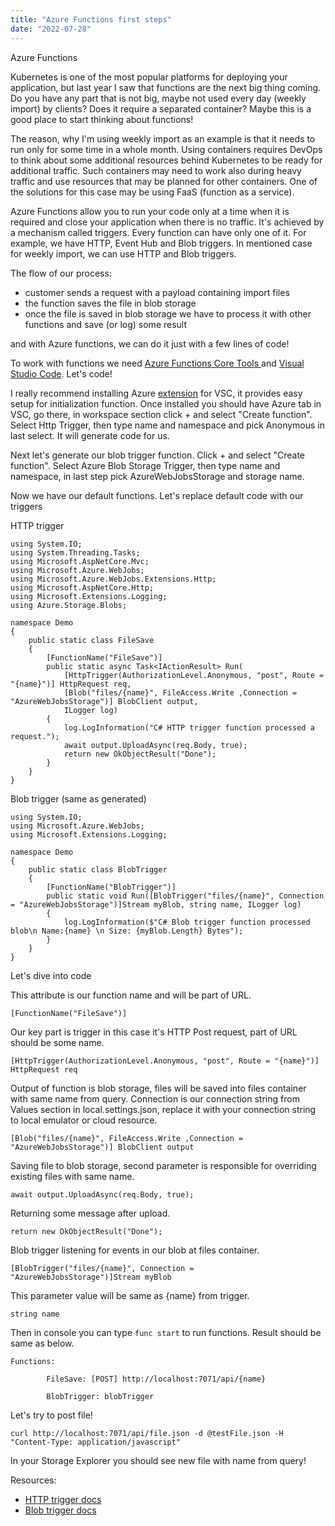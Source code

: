 ```yaml
---
title: "Azure Functions first steps"
date: "2022-07-28"
---
```


Azure Functions

Kubernetes is one of the most popular platforms for deploying your application, but last year I saw that functions are the next big thing coming. Do you have any part that is not big, maybe not used every day (weekly import) by clients? Does it require a separated container? Maybe this is a good place to start thinking about functions! 

The reason, why I'm using weekly import as an example is that it needs to run only for some time in a whole month. Using containers requires DevOps to think about some additional resources behind Kubernetes to be ready for additional traffic. Such containers may need to work also during heavy traffic and use resources that may be planned for other containers. One of the solutions for this case may be using FaaS (function as a service).

Azure Functions allow you to run your code only at a time when it is required and close your application when there is no traffic. It's achieved by a mechanism called triggers. Every function can have only one of it. For example, we have HTTP, Event Hub and Blob triggers. In mentioned case for weekly import, we can use HTTP and Blob triggers. 

The flow of our process:
- customer sends a request with a payload containing import files
- the function saves the file in blob storage
- once the file is saved in blob storage we have to process it with other functions and save (or log) some result 

and with Azure functions, we can do it just with a few lines of code! 

To work with functions we need [Azure Functions Core Tools ](https://docs.microsoft.com/en-us/azure/azure-functions/functions-run-local?tabs=v4%2Cmacos%2Ccsharp%2Cportal%2Cbash) and [Visual Studio Code](https://code.visualstudio.com/). Let's code!

I really recommend installing Azure [extension](https://code.visualstudio.com/docs/azure/extensions) for VSC, it provides easy setup for initialization function. Once installed you should have Azure tab in VSC, go there, in workspace section click + and select "Create function". Select Http Trigger, then type name and namespace and pick Anonymous in last select. It will generate code for us. 

Next let's generate our blob trigger function. Click + and select "Create function". Select Azure Blob Storage Trigger, then type name and namespace, in last step pick AzureWebJobsStorage and storage name. 

Now we have our default functions. Let's replace default code with our triggers

HTTP trigger
``` 
using System.IO;
using System.Threading.Tasks;
using Microsoft.AspNetCore.Mvc;
using Microsoft.Azure.WebJobs;
using Microsoft.Azure.WebJobs.Extensions.Http;
using Microsoft.AspNetCore.Http;
using Microsoft.Extensions.Logging;
using Azure.Storage.Blobs;

namespace Demo
{
    public static class FileSave
    {
        [FunctionName("FileSave")]
        public static async Task<IActionResult> Run(
            [HttpTrigger(AuthorizationLevel.Anonymous, "post", Route = "{name}")] HttpRequest req,
            [Blob("files/{name}", FileAccess.Write ,Connection = "AzureWebJobsStorage")] BlobClient output,
            ILogger log)
        {
            log.LogInformation("C# HTTP trigger function processed a request.");
            await output.UploadAsync(req.Body, true);
            return new OkObjectResult("Done");
        }
    }
}
```

Blob trigger (same as generated)
```
using System.IO;
using Microsoft.Azure.WebJobs;
using Microsoft.Extensions.Logging;

namespace Demo
{
    public static class BlobTrigger
    {
        [FunctionName("BlobTrigger")]
        public static void Run([BlobTrigger("files/{name}", Connection = "AzureWebJobsStorage")]Stream myBlob, string name, ILogger log)
        {
            log.LogInformation($"C# Blob trigger function processed blob\n Name:{name} \n Size: {myBlob.Length} Bytes");
        }
    }
}
```

Let's dive into code 

This attribute is our function name and will be part of URL.
```
[FunctionName("FileSave")]
```

Our key part is trigger in this case it's HTTP Post request, part of URL should be some name.
```
[HttpTrigger(AuthorizationLevel.Anonymous, "post", Route = "{name}")] HttpRequest req
```

Output of function is blob storage, files will be saved into files container with same name from query. Connection is our connection string from Values section in local.settings.json, replace it with your connection string to local emulator or cloud resource.
```
[Blob("files/{name}", FileAccess.Write ,Connection = "AzureWebJobsStorage")] BlobClient output
```

Saving file to blob storage, second parameter is responsible for overriding existing files with same name.
```
await output.UploadAsync(req.Body, true);
```

Returning some message after upload.
```
return new OkObjectResult("Done");
```

Blob trigger listening for events in our blob at files container.
```
[BlobTrigger("files/{name}", Connection = "AzureWebJobsStorage")]Stream myBlob
```

This parameter value will be same as {name} from trigger.
```
string name
```

Then in console you can type ```func start``` to run functions. Result should be same as below.

```
Functions:

        FileSave: [POST] http://localhost:7071/api/{name}

        BlobTrigger: blobTrigger
```

Let's try to post file!

```
curl http://localhost:7071/api/file.json -d @testFile.json -H "Content-Type: application/javascript"
```

In your Storage Explorer you should see new file with name from query!

Resources:
- [HTTP trigger docs](https://docs.microsoft.com/en-us/azure/azure-functions/functions-bindings-http-webhook?tabs=in-process%2Cfunctionsv2&pivots=programming-language-csharp)
- [Blob trigger docs](https://docs.microsoft.com/en-us/azure/azure-functions/functions-bindings-storage-blob?tabs=in-process%2Cextensionv5%2Cextensionv3&pivots=programming-language-csharp)

